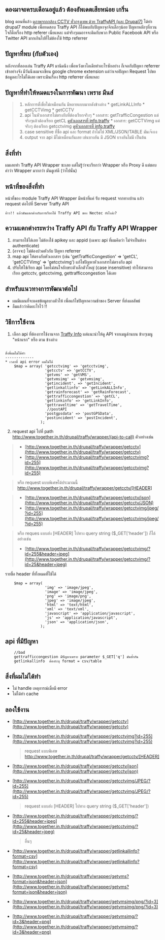 ดองมาจะครบเดือนอยู่แล้ว ต้องอัพเดตเสียหน่อย
เกริ่น
--------------
blog ตอนที่แล้ว [ดูภาพจากกล้อง CCTV ทั่วกรุงเทพ ด้วย TraffyAPI (และ Drupal7)](http://www.together.in.th/view-cctv-camera-using-traffy-api-and-drupal7/)   ได้ทำ drupal7 module เพื่อทดสอบ Traffy API
ก็ได้พบกับปัญหาจุกจิกเล็กๆน้อย ปัญหาหลักๆที่กวนใจก็คือเรื่อง http referer เนี่ยแหละ
แต่จริงๆผมอาจจะติดกับพวก Public  Facebook API หรือ Twitter API มากเกินไปที่ไม่ต้องใช้ http referrer

ปัญหาที่พบ (กับตัวเอง)
--------------

หลังจากที่ลองเล่น  Traffy API มานิดนึง เพื่อหวังหาไอเดียทำอะไรซักอย่าง ก็เจอกับปัญหา referrer เข้าอย่างจัง
มีวันนึงผมจะเขียน google chrome extension แต่ว่าเจอปัญหา Request ไปขอข้อมูลอะไรไม่ได้เลย เพราะมึนเรื่อง http referrer เนี่ยแหละ

ปัญหาที่ทำให้หมดแรงในการพัฒนา เพราะ มึนส์
--------------
> 1. หลักการตั้งชื่อไม่เหมือนกัน มีหลายแบบมากดังข้างล่าง
>        * getLinkALLInfo
>        * getCCTVimg
>        * getCCTV
> 2. api ในหัวเอกสารไม่ตรงกับที่ต้องเรียกจริงๆ
>        * เอกสาร: getTrafficCongestion แต่จริงๆแล้วต้องเรียก getCL
> [ดูหัวเอกสารที่ info.traffy](http://info.traffy.in.th/gettrafficcongestion/)
>        * เอกสาร: getCCTVimg แต่จริงๆ ต้องเรียก getcctvimg
> [ดูหัวเอกสารที่ info.traffy](http://info.traffy.in.th/getcctvimg/)
> 3. case sensitive ที่ชื่อ api และ format ถ้าไม่ใช่ XML/JSON/TABLE มันเจ๊งงง
> 4. output จาก api มีไม่เหมือนกันเลย เช่นบางอัน มี JSON บางอันไม่มี เป็นต้น

สิ่งที่ทำ
--------------

ผมเลยทำ Traffy API Wrapper ซะเลย แต่ไม่รู้ว่าจะเรียกว่า Wrapper หรือ  Proxy ดี แต่ชอบคำว่า Wrapper  มากกว่า มันดูเท่ดี (ว่าไปนั่น)

หน้าที่ของสิ่งที่ทำ
--------------
หน้าที่ของ module Traffy API Wrapper มีหน้าที่แค่ รับ request จากทางบ้าน แล้ว request ต่อไปที่ Server Traffy API

    อ้าว!! แล้วมันแตกต่างกับการเรียกใช้ Traffy API ของ Nectec ยังไงล่ะ?

ความแตกต่างระหว่าง Traffy API กับ Traffy API Wrapper
--------------
1. สามารถใช้ได้เลย ไม่ต้องใช้ apikey และ appid (เฉพาะ api ที่ผมคิดว่า ไม่จำเป็นต้อง authenticate)
2. (อาจจะ) ไม่ต้องปวดหัวกับ ปัญหา referrer
3. map api ให้ตรงกับหัวเอกสาร (เช่น 'getTrafficCongestion' =&gt; 'getCL', 'getCCTVimg' =&gt; 'getcctvimg') แก้ไขปัญหาหัวเอกสารไม่ตรงกับ api
4. ปรับให้ใช้เรียก api โดยไม่สนใจอักขระตัวเล็กตัวใหญ่ (case insensitive) ทำให้สามารถเรียก getcctv, getcctvimg, gettrafficcongestion ได้เลย

สำหรับแนวทางการพัฒนาต่อไป
--------------
- ผมมีแผนที่จะแคชข้อมูลบางตัวให้ เพื่อแก้ไขปัญหาความช้าของ Server ที่ส่งผลลัพธ์
- ลืมแล้วว่าคิดอะไรไว้ !!

วิธีการใช้งาน
--------------
1. เลือก api ที่ต้องการใช้งานจาก [Traffy Info](http://info.traffy.in.th/api/) แต่แนะนำให้ดู API จากเมนูด้านบน ข้างๆเมนู "หน้าแรก" หรือ ตาม ข้างล่าง
```

สิ่งที่ผมไม่ได้ทำ
-------------
* เวลาที่ api error ผมไม่ได้
    $map = array( 'getcctvimg' => 'getcctvimg',
                  'getcctv' => 'getCCTV',
                  'getvms' => 'getVMS',
                  'getvmsimg' => 'getvmsimg',
                  'getincident', => 'getIncident',
                  'getlinkallinfo' => 'getLinkALLInfo',
                  'getrainforecast' => 'getRainForecast',
                  'gettrafficcongestion' => 'getCL',
                  'getlinkinfo' => 'getLinkInfo',
                  'gettraveltime' => 'getTravelTime',
                   //postAPI
                  'postgpsdata' => 'postGPSData',
                  'postincident' => 'postIncident',
                );
```
2. request api ไปที่ path http://www.together.in.th/drupal/traffy/wrapper/(api-to-call)  ตัวอย่างเช่น

>   - [http://www.together.in.th/drupal/traffy/wrapper/getcctv](http://www.together.in.th/drupal/traffy/wrapper/getcctv)
>   - [http://www.together.in.th/drupal/traffy/wrapper/getcctvimg?id=255](http://www.together.in.th/drupal/traffy/wrapper/getcctvimg?id=255)

>   หรือ request แบบพิเศษได้ประมาณนี้ http://www.together.in.th/drupal/traffy/wrapper/getcctv/[HEADER]

>   - [http://www.together.in.th/drupal/traffy/wrapper/getcctv/json](http://www.together.in.th/drupal/traffy/wrapper/getcctv/JSON)
>   - [http://www.together.in.th/drupal/traffy/wrapper/getcctvimg/jpeg/?id=255](http://www.together.in.th/drupal/traffy/wrapper/getcctvimg/jpeg/?id=255)

>   หรือ reques แบบส่ง [HEADER] ไปทาง query string ($_GET['header']) ก็ได้  อย่างเช่น
>   - [http://www.together.in.th/drupal/traffy/wrapper/getcctvimg/?id=255&header=jpeg](http://www.together.in.th/drupal/traffy/wrapper/getcctvimg/?id=25&header=jpeg)

รายชื่อ header ที่ทั้งหมดที่ใช้ได้
```
    $map = array(
                  'img' => 'image/jpeg',
                  'image' => 'image/jpeg',
                  'png' => 'image/png',
                  'jpeg' => 'image/jpeg',
                  'html' => 'text/html',
                  'xml' => 'text/xml',
                  'javascript' => 'application/javascript',
                  'js' => 'application/javascript',
                  'json' => 'application/json',
                );
```
api ที่มีปัญหา
-------
```
    //bad
    gettrafficcongestion มีปัญหาเพราะ parameter $_GET['q'] มันซ้ำกัน
    getlinkallinfo  ต้องระบุ format = csv/table
```

สิ่งที่ผมไม่ได้ทำ
-------
* ไม่ handle เหตุการณ์เมื่อมี error
* ไม่ได้ทำ cache

ลองใช้งาน
-------
* [http://www.together.in.th/drupal/traffy/wrapper/getcctv](http://www.together.in.th/drupal/traffy/wrapper/getcctv)
* [http://www.together.in.th/drupal/traffy/wrapper/getcctvimg?id=255](http://www.together.in.th/drupal/traffy/wrapper/getcctvimg?id=255)

    > request แบบพิเศษ http://www.together.in.th/drupal/traffy/wrapper/getcctv/[HEADER]

* [http://www.together.in.th/drupal/traffy/wrapper/getcctv/json](http://www.together.in.th/drupal/traffy/wrapper/getcctv/json)
* [http://www.together.in.th/drupal/traffy/wrapper/getcctvimg/JPEG/?id=255](http://www.together.in.th/drupal/traffy/wrapper/getcctvimg/JPEG/?id=255)

    > request แบบส่ง [HEADER] ไปทาง query string ($_GET['header'])
* [http://www.together.in.th/drupal/traffy/wrapper/getcctvimg/?id=255&header=jpeg](http://www.together.in.th/drupal/traffy/wrapper/getcctvimg/?id=25&header=jpeg)

    > อื่นๆ
* [http://www.together.in.th/drupal/traffy/wrapper/getlinkallinfo?format=csv](http://www.together.in.th/drupal/traffy/wrapper/getlinkallinfo?format=csv)
* [http://www.together.in.th/drupal/traffy/wrapper/getvms?format=json&header=json](http://www.together.in.th/drupal/traffy/wrapper/getvms?format=json&header=json)
* [http://www.together.in.th/drupal/traffy/wrapper/getvmsimg/png/?id=3](http://www.together.in.th/drupal/traffy/wrapper/getvmsimg/png/?id=3)
* [http://www.together.in.th/drupal/traffy/wrapper/getvmsimg/?id=3&header=png](http://www.together.in.th/drupal/traffy/wrapper/getvmsimg/?id=3&header=png)